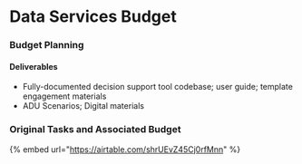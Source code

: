 # Data Services Budget

### Budget Planning

#### Deliverables

* Fully-documented decision support tool codebase; user guide; template engagement materials
* ADU Scenarios; Digital materials

### Original Tasks and Associated Budget

{% embed url="https://airtable.com/shrUEvZ45Cj0rfMnn" %}

